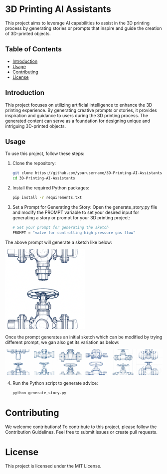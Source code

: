 # 3D Printing AI Assistants

This project aims to leverage AI capabilities to assist in the 3D printing process by generating stories or prompts that inspire and guide the creation of 3D-printed objects.

## Table of Contents

- [Introduction](#introduction)
- [Usage](#usage)
- [Contributing](#contributing)
- [License](#license)

## Introduction

This project focuses on utilizing artificial intelligence to enhance the 3D printing experience. By generating creative prompts or stories, it provides inspiration and guidance to users during the 3D printing process. The generated content can serve as a foundation for designing unique and intriguing 3D-printed objects.

## Usage

To use this project, follow these steps:

1. Clone the repository:

      ```bash
      git clone https://github.com/yourusername/3D-Printing-AI-Assistants.git
      cd 3D-Printing-AI-Assistants

2. Install the required Python packages:
   
      ```bash
      pip install -r requirements.txt

3. Set a Prompt for Generating the Story:
Open the generate_story.py file and modify the PROMPT variable to set your desired input for generating a story or prompt for your 3D printing project:

     ```python
     # Set your prompt for generating the sketch
     PROMPT = "valve for controlling high pressure gas flow"

The above prompt will generate a sketch like below:

![alt text](https://github.com/MRHaghighat/3D-Printing-AI-Assistants/blob/main/img/valve.png)

Once the prompt generates an initial sketch which can be modified by trying different prompt, we gan also get its variation as below:

![alt text](https://github.com/MRHaghighat/3D-Printing-AI-Assistants/blob/main/img/valv-var.png)

4. Run the Python script to generate advice:

     ```bash
     python generate_story.py


# Contributing
We welcome contributions! To contribute to this project, please follow the Contribution Guidelines. Feel free to submit issues or create pull requests.

# License
This project is licensed under the MIT License.

